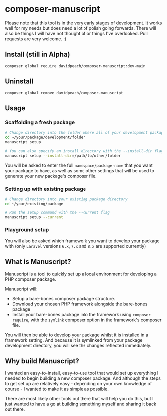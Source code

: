 # composer-manuscript

Please note that this tool is in the very early stages of development. It works well for my needs but does need a lot of polish going forwards. There will also be things I will have not thought of or things I've overlooked. Pull requests are very welcome. :)

## Install (still in Alpha)

`composer global require davidpeach/composer-manuscript:dev-main`

## Uninstall

`composer global remove davidpeach/composer-manuscript`

## Usage

### Scaffolding a fresh package

```bash
# Change directory into the folder where all of your development packages will live
cd ~/your/package/development/folder
manuscript setup

# You can also specify an install directory with the --install-dir flag
manuscript setup --install-dir=/path/to/other/folder
```

You will be asked to enter the full `namespace/package-name` that you want your package to have, as well as some other settings that will be used to generate your new package's composer file.

### Setting up with existing package
```bash
# Change directory into your existing package directory
cd ~/your/existing/package

# Run the setup command with the --current flag
manuscript setup --current
```

### Playground setup
You will also be asked which framework you want to develop your package with (only `Laravel` versions `6.x`, `7.x` and `8.x` are supported currently)

## What is Manuscript?

Manuscript is a tool to quickly set up a local environment for developing a PHP composer package.

Manuscript will:
 - Setup a bare-bones composer package structure.
 - Download your chosen PHP framework alongside the bare-bones package
 - Install your bare-bones package into the framework using `composer require`, with the `symlink` composer option in the framework's composer file.

You will then be able to develop your package whilst it is installed in a framework setting. And because it is symlinked from your package development directory, you will see the changes reflected immediately.

## Why build Manuscript?

I wanted an easy-to-install, easy-to-use tool that would set up everything I needed to begin building a new composer package. And although the steps to get set up are relatively easy - depending on your own knowledge of course - I wanted to make it as simple as possible.

There are most likely other tools out there that will help you do this, but I just wanted to have a go at building something myself and sharing it back out there.
